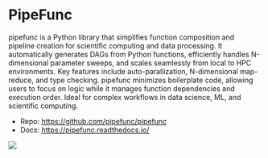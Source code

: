 # PipeFunc

pipefunc is a Python library that simplifies function composition and pipeline creation for scientific computing and data processing.
It automatically generates DAGs from Python functions, efficiently handles N-dimensional parameter sweeps, and scales seamlessly from local to HPC environments.
Key features include auto-parallization, N-dimensional map-reduce, and type checking.
pipefunc minimizes boilerplate code, allowing users to focus on logic while it manages function dependencies and execution order.
Ideal for complex workflows in data science, ML, and scientific computing.

- Repo: https://github.com/pipefunc/pipefunc
- Docs: https://pipefunc.readthedocs.io/

![](https://user-images.githubusercontent.com/6897215/253785642-cf2a6941-2ea6-41b0-8225-b3e52e94c4de.png)
